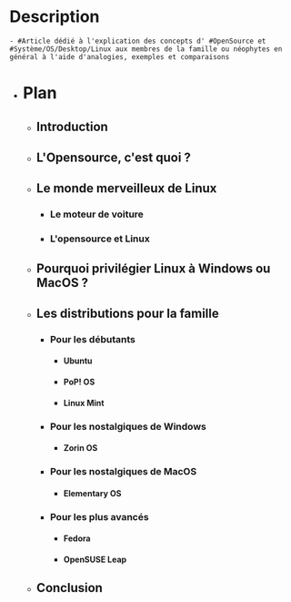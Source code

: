 # Description
	- #Article dédié à l'explication des concepts d' #OpenSource et #Système/OS/Desktop/Linux aux membres de la famille ou néophytes en général à l'aide d'analogies, exemples et comparaisons
- # Plan
	- ## Introduction
	- ## L'Opensource, c'est quoi ?
	- ## Le monde merveilleux de Linux
		- ### Le moteur de voiture
		- ### L'opensource et Linux
	- ## Pourquoi privilégier Linux à Windows ou MacOS ?
	- ## Les distributions pour la famille
		- ### Pour les débutants
			- #### Ubuntu
			- #### PoP! OS
			- #### Linux Mint
		- ### Pour les nostalgiques de Windows
			- #### Zorin OS
		- ### Pour les nostalgiques de MacOS
			- #### Elementary OS
		- ### Pour les plus avancés
			- #### Fedora
			- #### OpenSUSE Leap
	- ## Conclusion
